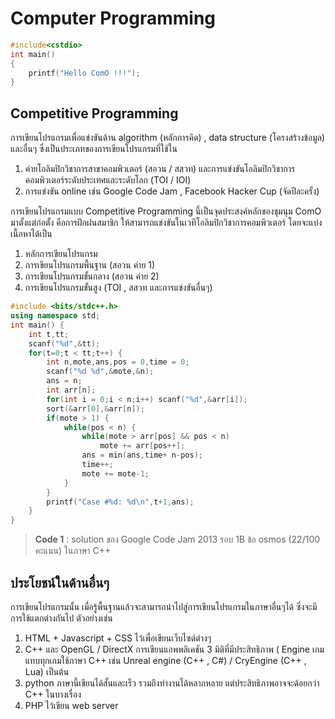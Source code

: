 Computer Programming
====================
```cpp
#include<cstdio>
int main()
{
	printf("Hello ComO !!!");
}
```
Competitive Programming
---------
การเขียนโปรแกรมเพื่อแข่งขันด้าน algorithm (หลักการคิด) , data structure (โครงสร้างข้อมูล) และอื่นๆ ซึ่งเป็นประเภทของการเขียนโปรแกรมที่ใช้ใน

1. ค่ายโอลิมปิกวิชาการสาขาคอมพิวเตอร์ (สอวน / สสวท) และการแข่งขันโอลิมปิกวิชาการคอมพิวเตอร์ระดับประเทศและระดับโลก (TOI / IOI)
2. การแข่งขัน online เช่น Google Code Jam , Facebook Hacker Cup (จัดปีละครั้ง)

การเขียนโปรแกรมแบบ Competitive Programming นี้เป็นจุดประสงค์หลักของชุมนุม ComO มาตั้งแต่ก่อตั้ง คือการฝึกฝนสมาชิก ให้สามารถแข่งขันในเวทีโอลิมปิกวิชาการคอมพิวเตอร์ โดยจะแบ่งเนื้อหาได้เป็น

1. หลักการเขียนโปรแกรม
2. การเขียนโปรแกรมพื้นฐาน (สอวน ค่าย 1)
3. การเขียนโปรแกรมขั้นกลาง (สอวน ค่าย 2)
4. การเขียนโปรแกรมขั้นสูง (TOI , สสวท และการแข่งขันอื่นๆ)

```cpp
#include <bits/stdc++.h>
using namespace std;
int main() {
    int t,tt;
    scanf("%d",&tt);
    for(t=0;t < tt;t++) {
        int n,mote,ans,pos = 0,time = 0;
        scanf("%d %d",&mote,&n);
        ans = n;
        int arr[n];
        for(int i = 0;i < n;i++) scanf("%d",&arr[i]);
        sort(&arr[0],&arr[n]);
        if(mote > 1) {
            while(pos < n) {
                while(mote > arr[pos] && pos < n)
                    mote += arr[pos++];
                ans = min(ans,time+ n-pos);
                time++;
                mote += mote-1;
            }
        }
        printf("Case #%d: %d\n",t+1,ans);
    }
}
```
>**Code 1** : solution ของ Google Code Jam 2013 รอบ 1B ข้อ osmos (22/100 คะแนน) ในภาษา C++

ประโยชน์ในด้านอื่นๆ
------
การเขียนโปรแกรมนั้น เมื่อรู้พื้นฐานแล้วจะสามารถนำไปสู่การเขียนโปรแกรมในภาษาอื่นๆได้ ซึ่งจะมีการใช้แตกต่างกันไป ตัวอย่างเช่น

1. HTML + Javascript + CSS ไว้เพื่อเขียนเว็บไซต์ต่างๆ
2. C++ และ OpenGL / DirectX การเขียนแอพพลิเคชัน 3 มิติที่มีประสิทธิภาพ ( Engine เกมแทบทุกเกมใช้ภาษา C++ เช่น Unreal engine (C++ , C#) / CryEngine (C++ , Lua) เป็นต้น
3. python ภาษานี้เขียนได้สั้นและเร็ว รวมถึงทำงานได้หลากหลาย แต่ประสิทธิภาพอาจจะด้อยกว่า C++ ในบางเรื่อง
4. PHP ไว้เขียน web server
